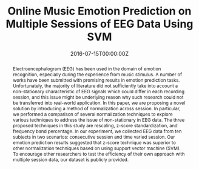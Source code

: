 ---
title: "Online Music Emotion Prediction on Multiple Sessions of EEG Data Using SVM"

# Authors
# If you created a profile for a user (e.g. the default `admin` user), write the username (folder name) here 
# and it will be replaced with their full name and linked to their profile.
authors:
- admin
- Yanika Buatong
- Peerapon Vateekul

date: "2016-07-15T00:00:00Z"
doi: ""

# Publication type.
# Legend: 0 = Uncategorized; 1 = Conference paper; 2 = Journal article;
# 3 = Preprint / Working Paper; 4 = Report; 5 = Book; 6 = Book section;
# 7 = Thesis; 8 = Patent
publication_types: ["1"]

# Publication name and optional abbreviated publication name.
publication: In *Proceedings of the 13th International Joint Conference on Computer Science and Software Engineering (JCSSE)*
publication_short: In ***JCSSE***

abstract: "Electroencephalogram (EEG) has been used in the domain of emotion recognition, especially during the experience from music stimulus. A number of works have been submitted with promising results in emotion prediction tasks. Unfortunately, the majority of literature did not sufficiently take into account a non-stationary characteristic of EEG signals which could differ in each recording session, and this issue might be underlying reason why such research could not be transferred into real-world application. In this paper, we are proposing a novel solution by introducing a method of normalization across session. In particular, we performed a comparison of several normalization techniques to explore various techniques to address the issue of non-stationary in EEG data. The three proposed techniques in this study are rescaling, z-score standardization, and frequency band percentage. In our experiment, we collected EEG data from ten subjects in two scenarios: consecutive session and time varied session. Our emotion prediction results suggested that z-score technique was superior to other normalization techniques based on using support vector machine (SVM). To encourage other researchers to test the efficiency of their own approach with multiple session data, our dataset is publicly provided."

tags: [emotion-detection, signal-processing, EEG, brain-wave]

# Display this page in the Featured widget?
featured: false

# Custom links (uncomment lines below)
links:
- name: Long Conference Paper
  url: https://doi.org/10.1109/JCSSE.2016.7748921

url_pdf: 'https://ieeexplore.ieee.org/iel7/7731988/7748833/07748921.pdf'
url_code: ''
url_dataset: ''
url_poster: ''
url_project: ''
url_slides: 'https://docs.google.com/presentation/d/1YcneSwlgime_Gs2j7f8cRLM29E4olzPisAXB5Jmn0jI/edit?usp=sharing'
url_source: ''
url_video: 'https://youtu.be/yg2nA30eyEc'

# Associated Projects (optional).
#   Associate this publication with one or more of your projects.
#   Simply enter your project's folder or file name without extension.
#   E.g. `internal-project` references `content/project/internal-project/index.md`.
#   Otherwise, set `projects: []`.
projects: []

# Slides (optional).
#   Associate this publication with Markdown slides.
#   Simply enter your slide deck's filename without extension.
#   E.g. `slides: "example"` references `content/slides/example/index.md`.
#   Otherwise, set `slides: ""`.
slides: ""
---